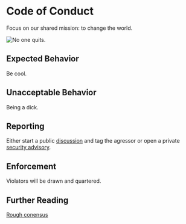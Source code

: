 # Code of Conduct

Focus on our shared mission: to change the world.

![No one quits.](https://qph.cf2.quoracdn.net/main-qimg-79802de9a8264c8af5419866e94c0c1d)

## Expected Behavior

Be cool.

## Unacceptable Behavior

Being a dick.

## Reporting

Either start a public [discussion](https://github.com/bitcoin-tools/nodebuilder/discussions) and tag the agressor or open a private [security advisory](https://github.com/bitcoin-tools/nodebuilder/security/advisories/new).

## Enforcement

Violators will be drawn and quartered.

## Further Reading

[Rough conensus](https://datatracker.ietf.org/doc/html/rfc7282#section-3)
